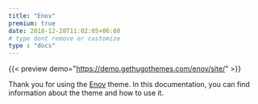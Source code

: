 ```yaml
---
title: "Enov"
premium: true
date: 2018-12-28T11:02:05+06:00 
# type dont remove or customize
type : "docs"
---
```


{{< preview demo="https://demo.gethugothemes.com/enov/site/" >}}

Thank you for using the [Enov](https://gethugothemes.com/themes/enov-hugo/) theme. In this documentation, you can find information about the theme and how to use it.